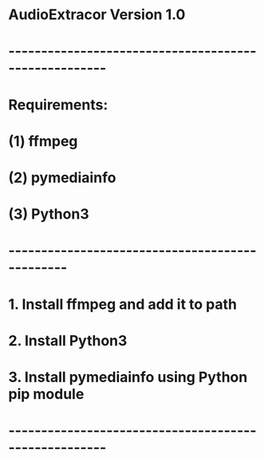 # AudioExtracor Version 1.0
# -----------------------------------------------------
# Requirements:
#	(1) ffmpeg
#	(2) pymediainfo
#	(3) Python3
#	-----------------------------------------------
#	1. Install ffmpeg and add it to path
#	2. Install Python3
#	3. Install pymediainfo using Python pip module
# -----------------------------------------------------

